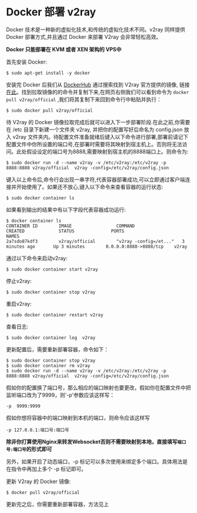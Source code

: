 # Docker 部署 v2ray

Docker 技术是一种新的虚拟化技术,和传统的虚拟化技术不同。v2ray 同样提供 Docker 部署方式,并且通过 Docker 来部署 V2ray 会非常轻松高效。

**Docker 只能部署在 KVM 或者 XEN 架构的 VPS中**

首先安装 Docker:

```
$ sudo apt-get install -y docker
```

安装完 Docker 后我们从 [DockerHub](https://hub.docker.com/) 通过搜索找到 V2ray 官方提供的镜像, 链接[在此](https://hub.docker.com/r/v2ray/official/)。找到拉取镜像的的命令并复制下来,在网页右侧我们可以看到命令为 `docker pull v2ray/official` ,我们将其复制下来回到命令行中粘贴并执行：

```
$ sudo docker pull v2ray/official
```

待 V2ray 的 Docker 镜像拉取完成后就可以进入下一步部署阶段.在此之前,你需要在 /etc 目录下新建一个文件夹 v2ray, 并把你的配置写好后命名为 config.json 放入 v2ray 文件夹内。待配置文件准备就绪后键入以下命令进行部署,部署前请记下配置文件中你所设置的端口号,在部署时需要将其映射到宿主机上。否则将无法访问。此处假设设定的端口号为8888,需要映射到宿主机的8888端口上。则命令为:

```
$ sudo docker run -d --name v2ray -v /etc/v2ray:/etc/v2ray -p 8888:8888 v2ray/official  v2ray -config=/etc/v2ray/config.json
```

键入以上命令后,命令行会出现一串字符,代表容器部署成功,可以立即通过客户端连接并开始使用了。如果还不放心,键入以下命令来查看容器的运行状态:

```
$ sudo docker container ls
```
如果看到输出的结果中有以下字段代表容器成功运行:

```
$ docker container ls
CONTAINER ID        IMAGE                 COMMAND                  CREATED             STATUS              PORTS                     NAMES
2a7sdo87kdf3        v2ray/official        "v2ray -config=/et..."   3 minutes ago       Up 3 minutes        0.0.0.0:8888->8888/tcp    v2ray

```
通过以下命令来启动v2ray:

```
$ sudo docker container start v2ray
```
停止v2ray:

```
$ sudo docker container stop v2ray
```
重启v2ray:

```
$ sudo docker container restart v2ray
```
查看日志:
```
$ sudo docker container log  v2ray
```

更新配置后，需要重新部署容器，命令如下：

```
$ sudo docker container stop v2ray
$ sudo docker container rm v2ray
$ sudo docker run -d --name v2ray -v /etc/v2ray:/etc/v2ray -p 8888:8888 v2ray/official  v2ray -config=/etc/v2ray/config.json
```

假如你的配置换了端口号，那么相应的端口映射也要更改，假如你在配置文件中把监听端口改为了9999，则'-p'参数应该这样写：
```
-p  9999:9999
```

假如你想将容器中的端口映射到本机的端口，则命令应该这样写

```
-p 127.0.0.1:端口号:端口号
```

**除非你打算使用Nginx来转发Websocket否则不需要映射到本地，直接填写`端口号:端口号`的形式即可**

另外，如果开启了动态端口，-p 标记可以多次使用来绑定多个端口。具体用法是在指令中再加上多个 -p 标记即可。

更新 V2ray 的 Docker 镜像:
```
$ docker pull v2ray/official
```
更新完之后，你需要重新部署容器，方法见上
